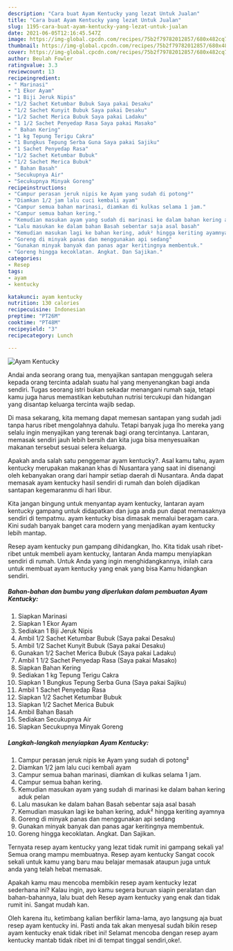 ```yaml
---
description: "Cara buat Ayam Kentucky yang lezat Untuk Jualan"
title: "Cara buat Ayam Kentucky yang lezat Untuk Jualan"
slug: 1195-cara-buat-ayam-kentucky-yang-lezat-untuk-jualan
date: 2021-06-05T12:16:45.547Z
image: https://img-global.cpcdn.com/recipes/75b2f79782012857/680x482cq70/ayam-kentucky-foto-resep-utama.jpg
thumbnail: https://img-global.cpcdn.com/recipes/75b2f79782012857/680x482cq70/ayam-kentucky-foto-resep-utama.jpg
cover: https://img-global.cpcdn.com/recipes/75b2f79782012857/680x482cq70/ayam-kentucky-foto-resep-utama.jpg
author: Beulah Fowler
ratingvalue: 3.3
reviewcount: 13
recipeingredient:
- " Marinasi"
- "1 Ekor Ayam"
- "1 Biji Jeruk Nipis"
- "1/2 Sachet Ketumbar Bubuk Saya pakai Desaku"
- "1/2 Sachet Kunyit Bubuk Saya pakai Desaku"
- "1/2 Sachet Merica Bubuk Saya pakai Ladaku"
- "1 1/2 Sachet Penyedap Rasa Saya pakai Masako"
- " Bahan Kering"
- "1 kg Tepung Terigu Cakra"
- "1 Bungkus Tepung Serba Guna Saya pakai Sajiku"
- "1 Sachet Penyedap Rasa"
- "1/2 Sachet Ketumbar Bubuk"
- "1/2 Sachet Merica Bubuk"
- " Bahan Basah"
- "Secukupnya Air"
- "Secukupnya Minyak Goreng"
recipeinstructions:
- "Campur perasan jeruk nipis ke Ayam yang sudah di potong²"
- "Diamkan 1/2 jam lalu cuci kembali ayam"
- "Campur semua bahan marinasi, diamkan di kulkas selama 1 jam."
- "Campur semua bahan kering."
- "Kemudian masukan ayam yang sudah di marinasi ke dalam bahan kering aduk pelan"
- "Lalu masukan ke dalam bahan Basah sebentar saja asal basah"
- "Kemudian masukan lagi ke bahan kering, aduk² hingga keriting ayamnya"
- "Goreng di minyak panas dan menggunakan api sedang"
- "Gunakan minyak banyak dan panas agar keritingnya membentuk."
- "Goreng hingga kecoklatan. Angkat. Dan Sajikan."
categories:
- Resep
tags:
- ayam
- kentucky

katakunci: ayam kentucky 
nutrition: 130 calories
recipecuisine: Indonesian
preptime: "PT26M"
cooktime: "PT48M"
recipeyield: "3"
recipecategory: Lunch

---
```



![Ayam Kentucky](https://img-global.cpcdn.com/recipes/75b2f79782012857/680x482cq70/ayam-kentucky-foto-resep-utama.jpg)

Andai anda seorang orang tua, menyajikan santapan menggugah selera kepada orang tercinta adalah suatu hal yang menyenangkan bagi anda sendiri. Tugas seorang istri bukan sekadar menangani rumah saja, tetapi kamu juga harus memastikan kebutuhan nutrisi tercukupi dan hidangan yang disantap keluarga tercinta wajib sedap.

Di masa  sekarang, kita memang dapat memesan santapan yang sudah jadi tanpa harus ribet mengolahnya dahulu. Tetapi banyak juga lho mereka yang selalu ingin menyajikan yang terenak bagi orang tercintanya. Lantaran, memasak sendiri jauh lebih bersih dan kita juga bisa menyesuaikan makanan tersebut sesuai selera keluarga. 



Apakah anda salah satu penggemar ayam kentucky?. Asal kamu tahu, ayam kentucky merupakan makanan khas di Nusantara yang saat ini disenangi oleh kebanyakan orang dari hampir setiap daerah di Nusantara. Anda dapat memasak ayam kentucky hasil sendiri di rumah dan boleh dijadikan santapan kegemaranmu di hari libur.

Kita jangan bingung untuk menyantap ayam kentucky, lantaran ayam kentucky gampang untuk didapatkan dan juga anda pun dapat memasaknya sendiri di tempatmu. ayam kentucky bisa dimasak memalui beragam cara. Kini sudah banyak banget cara modern yang menjadikan ayam kentucky lebih mantap.

Resep ayam kentucky pun gampang dihidangkan, lho. Kita tidak usah ribet-ribet untuk membeli ayam kentucky, lantaran Anda mampu menyiapkan sendiri di rumah. Untuk Anda yang ingin menghidangkannya, inilah cara untuk membuat ayam kentucky yang enak yang bisa Kamu hidangkan sendiri.

<!--inarticleads1-->

##### Bahan-bahan dan bumbu yang diperlukan dalam pembuatan Ayam Kentucky:

1. Siapkan  Marinasi
1. Siapkan 1 Ekor Ayam
1. Sediakan 1 Biji Jeruk Nipis
1. Ambil 1/2 Sachet Ketumbar Bubuk (Saya pakai Desaku)
1. Ambil 1/2 Sachet Kunyit Bubuk (Saya pakai Desaku)
1. Gunakan 1/2 Sachet Merica Bubuk (Saya pakai Ladaku)
1. Ambil 1 1/2 Sachet Penyedap Rasa (Saya pakai Masako)
1. Siapkan  Bahan Kering
1. Sediakan 1 kg Tepung Terigu Cakra
1. Siapkan 1 Bungkus Tepung Serba Guna (Saya pakai Sajiku)
1. Ambil 1 Sachet Penyedap Rasa
1. Siapkan 1/2 Sachet Ketumbar Bubuk
1. Siapkan 1/2 Sachet Merica Bubuk
1. Ambil  Bahan Basah
1. Sediakan Secukupnya Air
1. Siapkan Secukupnya Minyak Goreng




<!--inarticleads2-->

##### Langkah-langkah menyiapkan Ayam Kentucky:

1. Campur perasan jeruk nipis ke Ayam yang sudah di potong²
1. Diamkan 1/2 jam lalu cuci kembali ayam
1. Campur semua bahan marinasi, diamkan di kulkas selama 1 jam.
1. Campur semua bahan kering.
1. Kemudian masukan ayam yang sudah di marinasi ke dalam bahan kering aduk pelan
1. Lalu masukan ke dalam bahan Basah sebentar saja asal basah
1. Kemudian masukan lagi ke bahan kering, aduk² hingga keriting ayamnya
1. Goreng di minyak panas dan menggunakan api sedang
1. Gunakan minyak banyak dan panas agar keritingnya membentuk.
1. Goreng hingga kecoklatan. Angkat. Dan Sajikan.




Ternyata resep ayam kentucky yang lezat tidak rumit ini gampang sekali ya! Semua orang mampu membuatnya. Resep ayam kentucky Sangat cocok sekali untuk kamu yang baru mau belajar memasak ataupun juga untuk anda yang telah hebat memasak.

Apakah kamu mau mencoba membikin resep ayam kentucky lezat sederhana ini? Kalau ingin, ayo kamu segera buruan siapin peralatan dan bahan-bahannya, lalu buat deh Resep ayam kentucky yang enak dan tidak rumit ini. Sangat mudah kan. 

Oleh karena itu, ketimbang kalian berfikir lama-lama, ayo langsung aja buat resep ayam kentucky ini. Pasti anda tak akan menyesal sudah bikin resep ayam kentucky enak tidak ribet ini! Selamat mencoba dengan resep ayam kentucky mantab tidak ribet ini di tempat tinggal sendiri,oke!.


